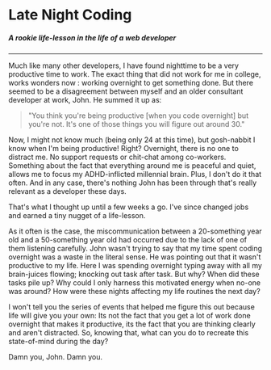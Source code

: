 # Late Night Coding 

##### A rookie life-lesson in the life of a web developer

---

Much like many other developers, I have found nighttime to be a very productive time to work. The exact thing that did not work for me in college, works wonders now : working overnight to get something done. But there seemed to be a disagreement between myself and an older consultant developer at work, John. He summed it up as:

>"You think you're being productive [when you code overnight] but you're not. It's one of those things you will figure out around 30."

Now, I might not know much (being only 24 at this time), but gosh-nabbit I know when I'm being productive! Right? Overnight, there is no one to distract me. No support requests or chit-chat among co-workers. Something about the fact that everything around me is peaceful and quiet, allows me to focus my ADHD-inflicted millennial brain. Plus, I don't do it that often. And in any case, there's nothing John has been through that's really relevant as a developer these days.

That's what I thought up until a few weeks a go. I've since changed jobs and earned a tiny nugget of a life-lesson.

As it often is the case, the miscommunication between a 20-something year old and a 50-something year old had occurred due to the lack of one of them listening carefully. John wasn't trying to say that my time spent coding overnight was a waste in the literal sense. He was pointing out that it wasn't productive to my life. Here I was spending overnight typing away with all my brain-juices flowing; knocking out task after task. But why? When did these tasks pile up? Why could I only harness this motivated energy when no-one was around? How were these nights affecting my life routines the next day?

I won't tell you the series of events that helped me figure this out because life will give you your own: Its not the fact that you get a lot of work done overnight that makes it productive, its the fact that you are thinking clearly and aren't distracted. So, knowing that, what can you do to recreate this state-of-mind during the day?

Damn you, John. Damn you.